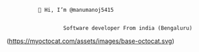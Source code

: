 
              
              👋 Hi, I’m @manumanoj5415

               
                      Software developer From india (Bengaluru)


    
                  
(https://myoctocat.com/assets/images/base-octocat.svg)
